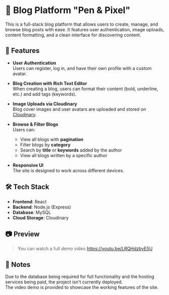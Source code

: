 # 📝 Blog Platform "Pen & Pixel"

This is a full-stack blog platform that allows users to create, manage, and browse blog posts with ease. It features user authentication, image uploads, content formatting, and a clean interface for discovering content.


## 🚀 Features

- **User Authentication**  
  Users can register, log in, and have their own profile with a custom avatar.

- **Blog Creation with Rich Text Editor**  
  When creating a blog, users can format their content (bold, underline, etc.) and add tags (keywords).

- **Image Uploads via Cloudinary**  
  Blog cover images and user avatars are uploaded and stored on [Cloudinary](https://cloudinary.com/).

- **Browse & Filter Blogs**  
  Users can:
  - View all blogs with **pagination**
  - Filter blogs by **category**
  - Search by **title** or **keywords** added by the author
  - View all blogs written by a specific author

- **Responsive UI**  
  The site is designed to work across different devices.


## 🛠 Tech Stack

- **Frontend**: React  
- **Backend**: Node.js (Express)  
- **Database**: MySQL  
- **Cloud Storage**: Cloudinary


## 📷 Preview

> You can watch a full demo video https://youtu.be/LRQHdzbyE5U


## 📌 Notes

Due to the database being required for full functionality and the hosting services being paid, the project isn't currently deployed.  
The video demo is provided to showcase the working features of the site.

